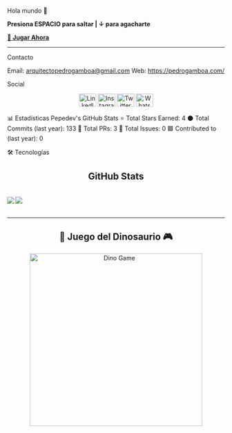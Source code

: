 Hola mundo 👋

**Presiona ESPACIO para saltar | ↓ para agacharte**

[**🎯 Jugar Ahora**](https://chromedino.com/)

</div>

---

Contacto

Email: arquitectopedrogamboa@gmail.com
Web: https://pedrogamboa.com/

Social
<div align="center">
<img src="https://raw.githubusercontent.com/rahuldkjain/github-profile-readme-generator/master/src/images/icons/Social/linked-in-alt.svg" alt="LinkedIn" height="30" width="40" />
<img src="https://raw.githubusercontent.com/rahuldkjain/github-profile-readme-generator/master/src/images/icons/Social/instagram.svg" alt="Instagram" height="30" width="40" />
<img src="https://raw.githubusercontent.com/rahuldkjain/github-profile-readme-generator/master/src/images/icons/Social/twitter.svg" alt="Twitter" height="30" width="40" />
<img src="https://raw.githubusercontent.com/rahuldkjain/github-profile-readme-generator/master/src/images/icons/Social/whatsapp.svg" alt="WhatsApp" height="30" width="40" />
</div>

📊 Estadísticas
Pepedev's GitHub Stats
⭐ Total Stars Earned: 4 ⚫ Total Commits (last year): 133 📘 Total PRs: 3 🔴 Total Issues: 0 🟩 Contributed to (last year): 0

🛠️ Tecnologías
<div align="center">

## GitHub Stats 
</br>
<img align="left" src="https://github-readme-stats.vercel.app/api/top-langs/?username=PepeGamboa&&bg_color=30,e96443,904e95&title_color=fff&text_color=fff&hide_border=true" />
<img align="left" src="https://github-readme-stats.vercel.app/api?username=PepeGamboa&bg_color=30,e96443,904e95&title_color=fff&text_color=ffff&hide_border=true" />
</br>

<br clear="both"/>

---

<div align="center">
  
## 🦖 Juego del Dinosaurio 🎮

<a href="https://chromedino.com/" target="_blank">
  <img src="https://media.giphy.com/media/l0HlHcuzAjhMQ8YSY/giphy.gif" width="400" alt="Dino Game"/>
</a>

